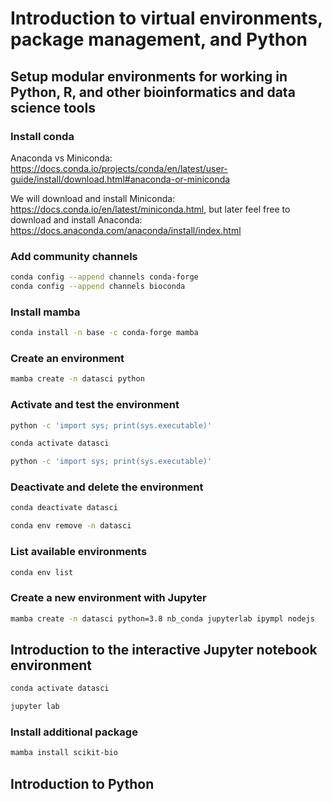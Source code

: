 # Introduction to virtual environments, package management, and Python

## Setup modular environments for working in Python, R, and other bioinformatics and data science tools

### Install conda

Anaconda vs Miniconda: https://docs.conda.io/projects/conda/en/latest/user-guide/install/download.html#anaconda-or-miniconda

We will download and install Miniconda: https://docs.conda.io/en/latest/miniconda.html, but later feel free to download and
install Anaconda: https://docs.anaconda.com/anaconda/install/index.html

### Add community channels

```bash
conda config --append channels conda-forge
conda config --append channels bioconda

```

### Install mamba

```bash
conda install -n base -c conda-forge mamba

```

### Create an environment

```bash
mamba create -n datasci python

```

### Activate and test the environment

```bash
python -c 'import sys; print(sys.executable)'

conda activate datasci

python -c 'import sys; print(sys.executable)'

```

### Deactivate and delete the environment

```bash
conda deactivate datasci

conda env remove -n datasci

```

### List available environments

```bash
conda env list

```

### Create a new environment with Jupyter

```bash
mamba create -n datasci python=3.8 nb_conda jupyterlab ipympl nodejs

```

## Introduction to the interactive Jupyter notebook environment

```bash
conda activate datasci

jupyter lab

```

### Install additional package

```bash
mamba install scikit-bio

```

## Introduction to Python

